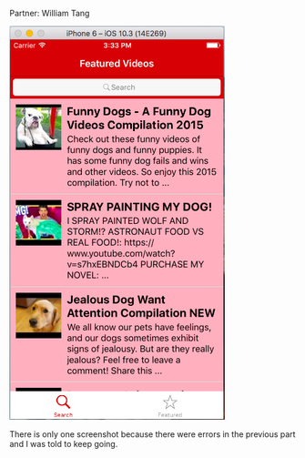 Partner: William Tang

![](./youtube.png)

There is only one screenshot because there were errors in the previous part and I was told to keep going. 
